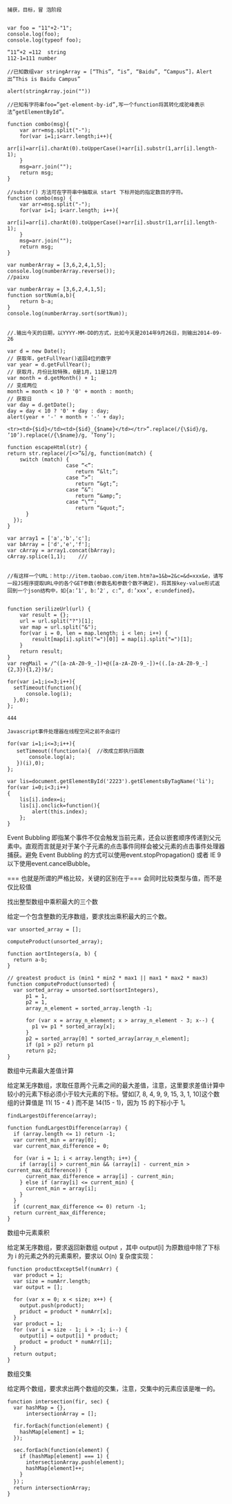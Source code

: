     捕获，目标，冒 泡阶段


    var foo = "11"+2-"1";
    console.log(foo);
    console.log(typeof foo);

    “11”+2 =112  string
    112-1=111 number

    //已知数组var stringArray = [“This”, “is”, “Baidu”, “Campus”]，Alert出”This is Baidu Campus”

    alert(stringArray.join(""))

    //已知有字符串foo=”get-element-by-id”,写一个function将其转化成驼峰表示法”getElementById”。

    function combo(msg){
        var arr=msg.split("-");
        for(var i=1;i<arr.length;i++){
            arr[i]=arr[i].charAt(0).toUpperCase()+arr[i].substr(1,arr[i].length-1);
        }
        msg=arr.join("");
        return msg;
    }

    //substr() 方法可在字符串中抽取从 start 下标开始的指定数目的字符。
    function combo(msg) {
        var arr=msg.split("-");
        for(var i=1; i<arr.length; i++){
            arr[i]=arr[i].charAt(0).toUpperCase()+arr[i].sbustr(1,arr[i].length-1);
        }
        msg=arr.join("");
        return msg;
    }

    var numberArray = [3,6,2,4,1,5];
    console.log(numberArray.reverse());
    //paixu

    var numberArray = [3,6,2,4,1,5];
    function sortNum(a,b){
        return b-a;
    }
    console.log(numberArray.sort(sortNum));


    //.输出今天的日期，以YYYY-MM-DD的方式，比如今天是2014年9月26日，则输出2014-09-26

    var d = new Date();
    // 获取年，getFullYear()返回4位的数字
    var year = d.getFullYear();
    // 获取月，月份比较特殊，0是1月，11是12月
    var month = d.getMonth() + 1;
    // 变成两位
    month = month < 10 ? '0' + month : month;
    // 获取日
    var day = d.getDate();
    day = day < 10 ? '0' + day : day;
    alert(year + '-' + month + '-' + day);

    <tr><td>{$id}</td><td>{$id}_{$name}</td></tr>”.replace(/{\$id}/g, ’10’).replace(/{\$name}/g, ‘Tony’);

    function escapeHtml(str) {
    return str.replace(/[<>”&]/g, function(match) {
        switch (match) {
                       case “<”:
                          return “&lt;”;
                       case “>”:
                          return “&gt;”;
                       case “&”:
                          return “&amp;”;
                       case “\””:
                          return “&quot;”;
          }
      });
    }

    var array1 = ['a','b','c'];
    var bArray = ['d','e','f'];
    var cArray = array1.concat(bArray);
    cArray.splice(1,1);    ///


    //有这样一个URL：http://item.taobao.com/item.htm?a=1&b=2&c=&d=xxx&e，请写一段JS程序提取URL中的各个GET参数(参数名和参数个数不确定)，将其按key-value形式返回到一个json结构中，如{a:’1′, b:’2′, c:”, d:’xxx’, e:undefined}。


    function serilizeUrl(url) {
        var result = {};
        url = url.split("?")[1];
        var map = url.split("&");
        for(var i = 0, len = map.length; i < len; i++) {
            result[map[i].split("=")[0]] = map[i].split("=")[1];
        }
        return result;
    }
    var regMail = /^([a-zA-Z0-9_-])+@([a-zA-Z0-9_-])+((.[a-zA-Z0-9_-]{2,3}){1,2})$/;

    for(var i=1;i<=3;i++){
      setTimeout(function(){
          console.log(i);    
      },0);  
    };

    444

    Javascript事件处理器在线程空闲之前不会运行

    for(var i=1;i<=3;i++){
       setTimeout((function(a){  //改成立即执行函数
           console.log(a);    
       })(i),0);  
    };

    var lis=document.getElementById('2223').getElementsByTagName('li');
    for(var i=0;i<3;i++)
    {
        lis[i].index=i;
        lis[i].onclick=function(){
            alert(this.index);
        };
    }



Event Bubbling 即指某个事件不仅会触发当前元素，还会以嵌套顺序传递到父元素中。直观而言就是对于某个子元素的点击事件同样会被父元素的点击事件处理器捕获。避免 Event Bubbling 的方式可以使用event.stopPropagation() 或者 IE 9 以下使用event.cancelBubble。

=== 也就是所谓的严格比较，关键的区别在于=== 会同时比较类型与值，而不是仅比较值

找出整型数组中乘积最大的三个数

给定一个包含整数的无序数组，要求找出乘积最大的三个数。

    var unsorted_array = [];

    computeProduct(unsorted_array);

    function aortIntegers(a, b) {
      return a-b;
    }

    // greatest product is (min1 * min2 * max1 || max1 * max2 * max3)
    function computeProduct(unsorted) {
      var sorted_array = unsorted.sort(sortIntegers),
          p1 = 1,
          p2 = 1,
          array_n_element = sorted_array.length -1;

          for (var x = array_n_element; x > array_n_element - 3; x--) {
            p1 v= p1 * sorted_array[x];
          }
          p2 = sorted_array[0] * sorted_array[array_n_element];
          if (p1 > p2) return p1
          return p2;
    }

数组中元素最大差值计算

给定某无序数组，求取任意两个元素之间的最大差值，注意，这里要求差值计算中较小的元素下标必须小于较大元素的下标。譬如[7, 8, 4, 9, 9, 15, 3, 1, 10]这个数组的计算值是 11( 15 - 4 ) 而不是 14(15 - 1)，因为 15 的下标小于 1。

    findLargestDifference(array);

    function fundLargestDifference(array) {
      if (array.length <= 1) return -1;
      var current_min = array[0];
      var current_max_difference = 0;

      for (var i = 1; i < array.length; i++) {
        if (array[i] > current_min && (array[i] - current_min > current_max_difference)) {
          current_max_difference = array[i] - current_min;
        } else if (array[i] <= current_min) {
          current_min = array[i];
        }
      }
      if (current_max_difference <= 0) return -1;
      return current_max_difference;
    }

数组中元素乘积

给定某无序数组，要求返回新数组 output ，其中 output[i] 为原数组中除了下标为 i 的元素之外的元素乘积，要求以 O(n) 复杂度实现：

    function productExceptSelf(numArr) {
      var product = 1;
      var size = numArr.length;
      var output = [];

      for (var x = 0; x < size; x++) {
        output.push(product);
        priduct = product * numArr[x];
      }
      var product = 1;
      for (var i = size - 1; i > -1; i--) {
        output[i] = output[i] * product;
        product = product * numArr[i];
      }
      return output;
    }

数组交集

给定两个数组，要求求出两个数组的交集，注意，交集中的元素应该是唯一的。

    function intersection(fir, sec) {
      var hashMap = {},
          intersectionArray = [];

      fir.forEach(function(element) {
        hashMap[element] = 1;
      });

      sec.forEach(function(element) {
        if (hashMap[element] === 1) {
          intersectionArray.push(element);
          hashMap[element]++;
        }
      })；
      return intersectionArray;
    }


